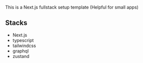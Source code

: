 This is a Next.js fullstack setup template (Helpful for small apps)

## Stacks

- Next.js
- typescript
- tailwindcss
- graphql
- zustand
